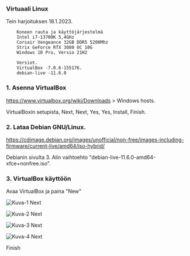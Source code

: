 ### Virtuaali Linux
Tein harjoituksen 18.1.2023.

        Koneen rauta ja käyttöjärjestelmä
        Intel i7-13700K 5,4GHz
        Corsair Vengeance 32GB DDR5 5200Mhz
        Strix GeForce RTX 3080 OC 10G
        Windows 10 Pro, Versio 21H2
        
        Versiot. 
        VirtualBox -7.0.6-155176.
        debian-live -11.6.0
        

### 1. Asenna VirtualBox
https://www.virtualbox.org/wiki/Downloads > Windows hosts.

VirtualBoxin setupista, Next, Next, Yes, Yes, Install, Finish. 

### 2. Lataa Debian GNU/Linux.
https://cdimage.debian.org/images/unofficial/non-free/images-including-firmware/current-live/amd64/iso-hybrid/

Debianin sivulta 3. Alin vaihtoehto "debian-live-11.6.0-amd64-xfce+nonfree.iso".

### 3. VirtualBox käyttöön
Avaa VirtualBox ja paina "New"

![Kuva-1](vbyks) 
Next

![Kuva-2](vbkaks)
Next

![Kuva-3](vbkolme) 
Next

![Kuva-4](vbnelja)
Next

Finish

